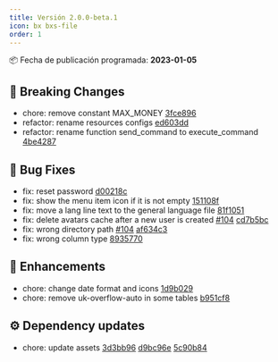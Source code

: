 ```yaml
---
title: Versión 2.0.0-beta.1
icon: bx bxs-file
order: 1
---
```


:package: Fecha de publicación programada: **2023-01-05**

## :rotating_light: Breaking Changes

- chore: remove constant MAX_MONEY [3fce896](https://github.com/WoW-CMS/BlizzCMS/commit/3fce896b2344884caf42b65bf4c60d694688063f)
- refactor: rename resources configs [ed603dd](https://github.com/WoW-CMS/BlizzCMS/commit/ed603dd989da654e65032d4bcb8b64c1547cbb00)
- refactor: rename function send_command to execute_command [4be4287](https://github.com/WoW-CMS/BlizzCMS/commit/4be42871c9cd522cfc7abdec1160703fceee3a02)

## :bug: Bug Fixes

- fix: reset password [d00218c](https://github.com/WoW-CMS/BlizzCMS/commit/d00218c47b368747f4af3f0afab8e7900eed72c0)
- fix: show the menu item icon if it is not empty [151108f](https://github.com/WoW-CMS/BlizzCMS/commit/151108f28b474697ff3d0023a30bcc2b10555d25)
- fix: move a lang line text to the general language file [81f1051](https://github.com/WoW-CMS/BlizzCMS/commit/81f1051c78229c316830c135f3a7290b3699d683)
- fix: delete avatars cache after a new user is created [#104](https://github.com/WoW-CMS/BlizzCMS/issues/104) [cd7b5bc](https://github.com/WoW-CMS/BlizzCMS/commit/cd7b5bc5b76ef3672d09ccec16db13faddf68e93)
- fix: wrong directory path [#104](https://github.com/WoW-CMS/BlizzCMS/issues/104) [af634c3](https://github.com/WoW-CMS/BlizzCMS/commit/af634c3af7908cccbd190b00af8cd79edfd908a0)
- fix: wrong column type [8935770](https://github.com/WoW-CMS/BlizzCMS/commit/8935770c8ee3576105bd3e549a787023e5f9086c)

## :rocket: Enhancements

- chore: change date format and icons [1d9b029](https://github.com/WoW-CMS/BlizzCMS/commit/1d9b0293135cab94f2a83a288801cc12a4b41e8e)
- chore: remove uk-overflow-auto in some tables [b951cf8](https://github.com/WoW-CMS/BlizzCMS/commit/b951cf88d6ece7ac5fedb97212a4fef53950605c)

## :gear: Dependency updates

- chore: update assets [3d3bb96](https://github.com/WoW-CMS/BlizzCMS/commit/3d3bb9614e77ea56804831c6fa9d0a72a97aca8b) [d9bc96e](https://github.com/WoW-CMS/BlizzCMS/commit/d9bc96e04409c8a5167c09f54b8732b836602a0b) [5c90b84](https://github.com/WoW-CMS/BlizzCMS/commit/5c90b849c896da512dbc856fb6098be519944144)
